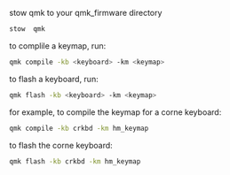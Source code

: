stow qmk to your qmk_firmware directory

```bash
stow  qmk
```


to complile a keymap, run:

```bash
qmk compile -kb <keyboard> -km <keymap>
``` 
to flash a keyboard, run:

```bash
qmk flash -kb <keyboard> -km <keymap>
```


for example, to compile the keymap for a corne keyboard:

```bash
qmk compile -kb crkbd -km hm_keymap
```
to flash the corne keyboard:

```bash
qmk flash -kb crkbd -km hm_keymap
```
